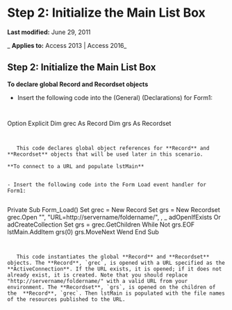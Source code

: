 
# Step 2: Initialize the Main List Box

 **Last modified:** June 29, 2011

 _ **Applies to:** Access 2013 | Access 2016_

## Step 2: Initialize the Main List Box

 **To declare global Record and Recordset objects**


- Insert the following code into the (General) (Declarations) for Form1:
    
  ```
   
Option Explicit 
Dim grec As Record 
Dim grs As Recordset 

  ```


     This code declares global object references for **Record** and **Recordset** objects that will be used later in this scenario.
    
 **To connect to a URL and populate lstMain**


- Insert the following code into the Form Load event handler for Form1:
    
  ```
   
Private Sub Form_Load() 
    Set grec = New Record 
    Set grs = New Recordset 
    grec.Open "", "URL=http://servername/foldername/", , _ 
        adOpenIfExists Or adCreateCollection 
    Set grs = grec.GetChildren 
    While Not grs.EOF 
        lstMain.AddItem grs(0) 
        grs.MoveNext 
    Wend 
End Sub 

  ```


     This code instantiates the global **Record** and **Recordset** objects. The **Record**, `grec`, is opened with a URL specified as the  **ActiveConnection**. If the URL exists, it is opened; if it does not already exist, it is created. Note that you should replace "http://servername/foldername/" with a valid URL from your environment. The **Recordset**, `grs`, is opened on the children of the  **Record**, `grec`. Then lstMain is populated with the file names of the resources published to the URL.
    
